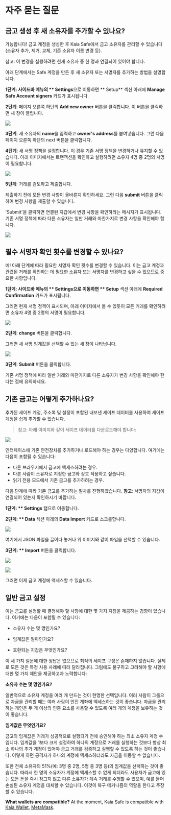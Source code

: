 # 자주 묻는 질문

## 금고 생성 후 새 소유자를 추가할 수 있나요? <a id="Can i add new owners after creating a safe"></a>

가능합니다! 금고 계정을 생성한 후 Kaia Safe에서 금고 소유자를 관리할 수 있습니다(소유자 추가, 제거, 교체, 기존 소유자 이름 변경 등).

참고: 이 변경을 실행하려면 현재 소유자 중 한 명과 연결되어 있어야 합니다.

아래 단계에서는 Safe 계정을 만든 후 새 소유자 또는 서명자를 추가하는 방법을 설명합니다.

**1단계: 사이드바 메뉴의 \*\* Settings**으로 이동하면 \*\* Setup\*\* 섹션 아래에 **Manage Safe Account signers** 카드가 표시됩니다.

**2단계**: 페이지 오른쪽 하단의 **Add new owner** 버튼을 클릭합니다. 이 버튼을 클릭하면 새 창이 열립니다.

![](/img/build/tools/kaia-safe/ks-add-signers.png)

**3단계**: 새 소유자의 **name**을 입력하고 **owner's address**를 붙여넣습니다. 그런 다음 페이지 오른쪽 하단의 next 버튼을 클릭합니다.

**4단계**: 새 서명 정책을 설정합니다. 이 경우 기존 서명 정책을 변경하거나 유지할 수 있습니다. 아래 이미지에서는 트랜잭션을 확인하고 실행하려면 소유자 4명 중 2명의 서명이 필요합니다.

![](/img/build/tools/kaia-safe/ks-add-signer-details.png)

**5단계**: 거래를 검토하고 제출합니다.

제출하기 전에 모든 변경 사항이 올바른지 확인하세요. 그런 다음 **submit** 버튼을 클릭하여 변경 사항을 제출할 수 있습니다.

'Submit'을 클릭하면 연결된 지갑에서 변경 사항을 확인하라는 메시지가 표시됩니다. 기존 서명 정책에 따라 다른 소유자는 일반 거래와 마찬가지로 변경 사항을 확인해야 합니다.

![](/img/build/tools/kaia-safe/kaia-safe-change-owner-setup-review.gif)

## 필수 서명자 확인 횟수를 변경할 수 있나요? <a id="Can i change the number of required signer confirmation"></a>

예! 아래 단계에 따라 필요한 서명자 확인 횟수를 변경할 수 있습니다. 이는 금고 계정과 관련된 거래를 확인하는 데 필요한 소유자 또는 서명자를 변경하고 싶을 수 있으므로 중요한 사항입니다.

**1단계: **사이드바 메뉴의 \*\* Settings**으로 이동하면 \*\* Setup** 섹션 아래에 **Required Confirmation** 카드가 표시됩니다.

그러면 현재 서명 정책이 표시되며, 아래 이미지에서 볼 수 있듯이 모든 거래를 확인하려면 소유자 4명 중 2명의 서명이 필요합니다.

![](/img/build/tools/kaia-safe/ks-conf-policy.png)

**2단계**: **change** 버튼을 클릭합니다.

그러면 새 서명 임계값을 선택할 수 있는 새 창이 나타납니다.

![](/img/build/tools/kaia-safe/ks-conf-policy-btn.png)

**3단계**: **Submit** 버튼을 클릭합니다.

기존 서명 정책에 따라 일반 거래와 마찬가지로 다른 소유자가 변경 사항을 확인해야 한다는 점에 유의하세요.

## 기존 금고는 어떻게 추가하나요? <a id="How do i add an existing safe"></a>

추가된 세이프 계정, 주소록 및 설정이 포함된 내보낸 세이프 데이터를 사용하여 세이프 계정을 쉽게 추가할 수 있습니다.

> 참고: 아래 이미지와 같이 세이프 데이터를 다운로드해야 합니다:

![](/img/build/tools/kaia-safe/ks-export-btn.png)

인터페이스에 기존 안전장치를 추가하거나 로드해야 하는 경우는 다양합니다. 여기에는 다음이 포함될 수 있습니다:

- 다른 브라우저에서 금고에 액세스하려는 경우.
- 다른 사람이 소유자로 지정한 금고와 상호 작용하고 싶습니다.
- 읽기 전용 모드에서 기존 금고를 추가하려는 경우.

다음 단계에 따라 기존 금고를 추가하는 절차를 진행하겠습니다. **참고**: 서명자의 지갑이 연결되어 있는지 확인하시기 바랍니다.

**1단계: \*\* Settings** 탭으로 이동합니다.

**2단계: \*\* Data** 섹션 아래의 **Data Import** 카드로 스크롤합니다.

![](/img/build/tools/kaia-safe/ks-data-import-i.png)

여기에서 JSON 파일을 끌어다 놓거나 위 이미지와 같이 파일을 선택할 수 있습니다.

**3단계: \*\* Import** 버튼을 클릭합니다.

![](/img/build/tools/kaia-safe/ks-data-import-btn.png)

![](/img/build/tools/kaia-safe/kaia-safe-data-import.gif)

그러면 이제 금고 계정에 액세스할 수 있습니다.

## 일반 금고 설정

이는 금고를 설정할 때 결정해야 할 사항에 대한 몇 가지 지침을 제공하는 경향이 있습니다. 여기에는 다음이 포함될 수 있습니다:

- 소유자 수는 몇 명인가요?

- 임계값은 얼마인가요?

- 호환되는 지갑은 무엇인가요?

이 세 가지 질문에 대한 정답은 없으므로 최적의 세이프 구성은 존재하지 않습니다. 실제로 모든 것은 특정 사용 사례에 따라 달라집니다. 그럼에도 불구하고 고려해야 할 사항에 대한 몇 가지 제안을 제공하고자 노력합니다:

**소유자 수는 몇 명인가요?**

일반적으로 소유자 계정을 여러 개 만드는 것이 현명한 선택입니다. 여러 사람이 그룹으로 자금을 관리할 때는 여러 사람이 안전 계좌에 액세스하는 것이 좋습니다. 자금을 관리하는 개인은 두 개 이상의 인증 요소를 사용할 수 있도록 여러 개의 계정을 보유하는 것이 좋습니다.

**임계값은 무엇인가요?**

금고의 임계값은 거래가 성공적으로 실행되기 전에 승인해야 하는 최소 소유자 계정 수입니다. 임계값을 1보다 크게 설정하여 하나의 계정으로 거래를 실행하는 것보다 항상 최소 하나의 추가 계정이 있어야 금고 거래를 검증하고 실행할 수 있도록 하는 것이 좋습니다. 이렇게 하면 공격자가 하나의 계정에 액세스하더라도 자금을 이동할 수 없습니다.

또한 전체 소유자의 51%(예: 3명 중 2명, 5명 중 3명 등)의 임계값을 선택하는 것이 좋습니다.  따라서 한 명의 소유자가 계정에 액세스할 수 없게 되더라도 사용자가 금고에 있는 모든 돈을 즉시 잠그지 않고 다른 소유자가 계속 거래를 수행할 수 있으며, 예를 들어 손실된 소유자 계정을 대체할 수 있습니다. 이것이 복구 메커니즘의 역할을 한다고 주장할 수 있습니다.

**What wallets are compatible?**
At the moment, Kaia Safe is compatible with [Kaia Wallet](https://docs.kaiawallet.io/), [MetaMask](../../../tutorials/connecting-metamask.mdx).
